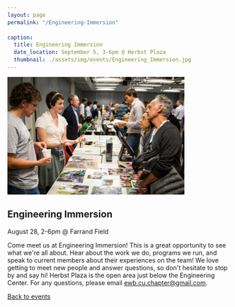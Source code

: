 ```yaml
---
layout: page
permalink: "/Engineering-Immersion"

caption:
  title: Engineering Immersion
  date_location: September 5, 3-6pm @ Herbst Plaza
  thumbnail: ./assets/img/events/Engineering_Immersion.jpg
---
```


<img src="./assets/img/events/Engineering_Immersion.jpg" alt="Engineering Immersion" width="400"/>

<div>
	<h2 class="section-heading text-uppercase">Engineering Immersion</h2>
</div>

<div>
  <p class="text-muted">August 28, 2-6pm @ Farrand Field</p>
</div>

Come meet us at Engineering Immersion! This is a great opportunity to see what we're all about. Hear about the work we do, programs we run, and speak to current members about their experiences on the team! We love getting to meet new people and answer questions, so don't hesitate to stop by and say hi! Herbst Plaza is the open area just below the Engineering Center. For any questions, please email <a href="mailto:ewb.cu.chapter@gmail.com">ewb.cu.chapter@gmail.com</a>.

<a href="/ewbcu/events"><u>Back to events</u></a>